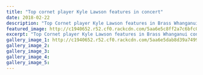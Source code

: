 ```yaml
---
title: "Top cornet player Kyle Lawson features in concert"
date: 2018-02-22
description: "Top Cornet player Kyle Lawson features in Brass Whanganui concert this Sunday..."
featured_image: http://c1940652.r52.cf0.rackcdn.com/5aa6e5c8ff2a7c6bfc000b1a/Kyle-Lawson-with-Bruce-Jellyman-22-Feb-RCP.jpg
excerpt: "Top Cornet player Kyle Lawson features in Brass Whanganui concert this Sunday."
gallery_image_1: http://c1940652.r52.cf0.rackcdn.com/5aa6e5dab8d39a7499000b3b/Kyle-Lawson-CARDcornet-soloist-chron-24-feb.jpg
gallery_image_2: 
gallery_image_3: 
gallery_image_4: 
gallery_image_5: 
---
```

